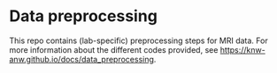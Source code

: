 # Data preprocessing

This repo contains (lab-specific) preprocessing steps for MRI data. For more information about the different codes provided, see https://knw-anw.github.io/docs/data_preprocessing.

[Button Example]: https://img.shields.io/badge/Title-37a779?style=for-the-badge

